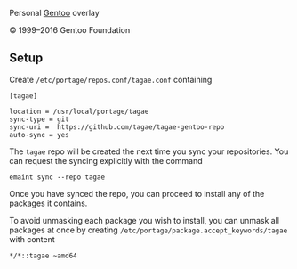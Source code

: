 Personal [Gentoo] overlay

© 1999–2016 Gentoo Foundation

Setup
-----

Create `/etc/portage/repos.conf/tagae.conf` containing

    [tagae]

    location = /usr/local/portage/tagae
    sync-type = git
    sync-uri =  https://github.com/tagae/tagae-gentoo-repo
    auto-sync = yes

The `tagae` repo will be created the next time you sync your repositories.  You
can request the syncing explicitly with the command

    emaint sync --repo tagae

Once you have synced the repo, you can proceed to install any of the packages
it contains.

To avoid unmasking each package you wish to install, you can unmask all
packages at once by creating `/etc/portage/package.accept_keywords/tagae` with
content

    */*::tagae ~amd64

[Gentoo]: http://www.gentoo.org
